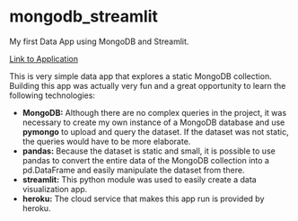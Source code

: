 # mongodb_streamlit
My first Data App using MongoDB and Streamlit.

[Link to Application](https://evening-plateau-77242.herokuapp.com/)

This is very simple data app that explores a static MongoDB collection.
Building this app was actually very fun and a great opportunity to learn the following technologies:
* **MongoDB:** Although there are no complex queries in the project, it was necessary to create my own instance of a MongoDB database and use **pymongo** to upload and query the dataset. If the dataset was not static, the queries would have to be more elaborate.
* **pandas:** Because the dataset is static and small, it is possible to use pandas to convert the entire data of the MongoDB collection into a pd.DataFrame and easily manipulate the dataset from there.
* **streamlit:** This python module was used to easily create a data visualization app.
* **heroku:** The cloud service that makes this app run is provided by heroku.
